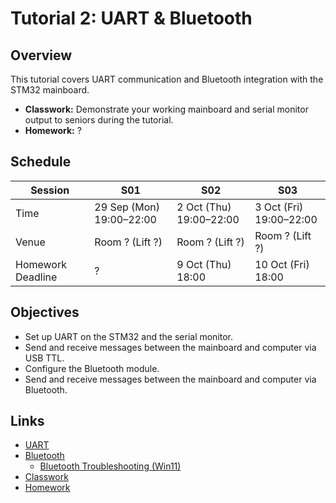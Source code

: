 # Tutorial 2: UART & Bluetooth

## Overview

This tutorial covers UART communication and Bluetooth integration with the STM32 mainboard.

- **Classwork:** Demonstrate your working mainboard and serial monitor output to seniors during the tutorial.
- **Homework:** ?

## Schedule

| Session           | S01                      | S02                     | S03                     |
| ----------------- | ------------------------ | ----------------------- | ----------------------- |
| Time              | 29 Sep (Mon) 19:00–22:00 | 2 Oct (Thu) 19:00–22:00 | 3 Oct (Fri) 19:00–22:00 |
| Venue             | Room ? (Lift ?)          | Room ? (Lift ?)         | Room ? (Lift ?)         |
| Homework Deadline | ?                        | 9 Oct (Thu) 18:00       | 10 Oct (Fri) 18:00      |

## Objectives

- Set up UART on the STM32 and the serial monitor.
- Send and receive messages between the mainboard and computer via USB TTL.
- Configure the Bluetooth module.
- Send and receive messages between the mainboard and computer via Bluetooth.

## Links

- [UART](./01-uart.md)
- [Bluetooth](./02-bluetooth.md)
  - [Bluetooth Troubleshooting (Win11)](./02a-bluetooth-troubleshooting-win11.md)
- [Classwork](./03-classwork.md)
- [Homework](./04-homework.md)
